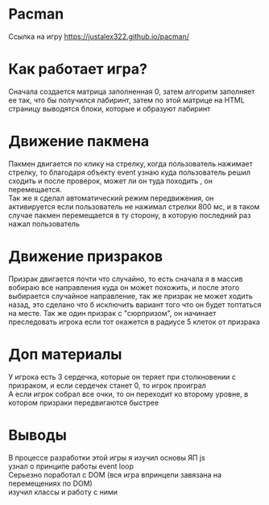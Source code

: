 # Pacman
Ссылка на игру https://justalex322.github.io/pacman/

# Как работает игра?
Сначала создается матрица заполненная 0, затем алгоритм заполняет ее так, что бы получился лабиринт,
затем по этой матрице на HTML страницу выводятся блоки, которые и образуют лабиринт

# Движение пакмена
Пакмен двигается по клику на стрелку, когда пользователь нажимает стрелку, то благодаря объекту event  узнаю куда пользователь решил сходить и после проверок, может ли он туда походить , он перемещается.  
Так же я сделал автоматический режим передвижения, он активируется если пользователь не нажимал стрелки 800 мс, и в таком случае пакмен перемещается в ту сторону, в которую последний раз нажал пользователь

# Движение призраков
Призрак двигается почти что случайно, то есть сначала я в массив вобираю все направления куда он может похожить, и после этого выбирается случайное направление, так же призрак не может ходить назад, это сделано что б исключить вариант того что он будет топтаться на месте. Так же один призрак с "сюрпризом", он начинает преследовать игрока если тот окажется в радиусе 5 клеток от призрака

# Доп материалы
У игрока есть 3 сердечка, которые он теряет при столкновении с призраком, и если сердечек станет 0, то игрок проиграл  
А если игрок собрал все очки, то он переходит ко второму уровне, в котором призраки передвигаются быстрее

# Выводы
В процессе разработки этой игры я изучил основы ЯП js  
узнал о принципе работы event loop  
Серьезно поработал с DOM (вся игра впринцепи завязана на перемещениях по DOM)  
изучил классы и работу с ними  
